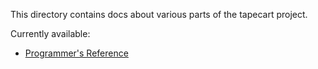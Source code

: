 This directory contains docs about various parts of the tapecart project.

Currently available:
-    [Programmer's Reference](ProgRef.md)


